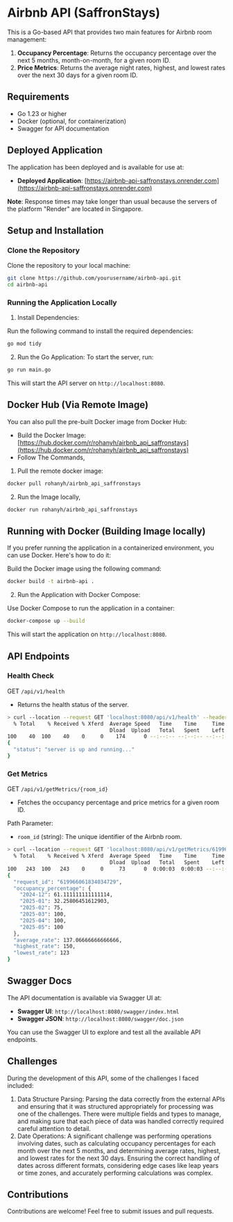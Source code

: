 # Airbnb API (SaffronStays)

This is a Go-based API that provides two main features for Airbnb room management:

1. **Occupancy Percentage**: Returns the occupancy percentage over the next 5 months, month-on-month, for a given room ID.
2. **Price Metrics**: Returns the average night rates, highest, and lowest rates over the next 30 days for a given room ID.

## Requirements

- Go 1.23 or higher
- Docker (optional, for containerization)
- Swagger for API documentation

## Deployed Application

The application has been deployed and is available for use at:

- **Deployed Application**: [https://airbnb-api-saffronstays.onrender.com](https://airbnb-api-saffronstays.onrender.com)

**Note**: Response times may take longer than usual because the servers of the platform "Render" are located in Singapore.

## Setup and Installation

### Clone the Repository

Clone the repository to your local machine:

```bash
git clone https://github.com/yourusername/airbnb-api.git
cd airbnb-api
```
### Running the Application Locally
1. Install Dependencies:

Run the following command to install the required dependencies:

```bash
go mod tidy
```

2. Run the Go Application:
To start the server, run:

```bash
go run main.go
```

This will start the API server on `http://localhost:8080`.

## Docker Hub (Via Remote Image)
You can also pull the pre-built Docker image from Docker Hub:
- Build the Docker Image: [https://hub.docker.com/r/rohanyh/airbnb_api_saffronstays](https://hub.docker.com/r/rohanyh/airbnb_api_saffronstays)
- Follow The Commands,
1. Pull the remote docker image:
```bash
docker pull rohanyh/airbnb_api_saffronstays
```
2. Run the Image locally,
```bash
docker run rohanyh/airbnb_api_saffronstays
```

## Running with Docker (Building Image locally)
If you prefer running the application in a containerized environment, you can use Docker. Here's how to do it:

Build the Docker image using the following command:

```bash
docker build -t airbnb-api .
```
2. Run the Application with Docker Compose:

Use Docker Compose to run the application in a container:

```bash
docker-compose up --build
```
This will start the application on `http://localhost:8080`.

## API Endpoints
### Health Check
GET `/api/v1/health`

- Returns the health status of the server.
```bash
> curl --location --request GET 'localhost:8080/api/v1/health' --header 'Content-Type: application/json' | jq
  % Total    % Received % Xferd  Average Speed   Time    Time     Time  Current
                                 Dload  Upload   Total   Spent    Left  Speed
100    40  100    40    0     0    174      0 --:--:-- --:--:-- --:--:--   175
{
  "status": "server is up and running..."
}
```

### Get Metrics
GET `/api/v1/getMetrics/{room_id}`

- Fetches the occupancy percentage and price metrics for a given room ID.

Path Parameter:

- `room_id` (string): The unique identifier of the Airbnb room.

```bash
> curl --location --request GET 'localhost:8080/api/v1/getMetrics/619966061834034729' --header 'Content-Type: application/json' | jq
  % Total    % Received % Xferd  Average Speed   Time    Time     Time  Current
                                 Dload  Upload   Total   Spent    Left  Speed
100   243  100   243    0     0     73      0  0:00:03  0:00:03 --:--:--    73
{
  "request_id": "619966061834034729",
  "occupancy_percentage": {
    "2024-12": 61.111111111111114,
    "2025-01": 32.25806451612903,
    "2025-02": 75,
    "2025-03": 100,
    "2025-04": 100,
    "2025-05": 100
  },
  "average_rate": 137.06666666666666,
  "highest_rate": 150,
  "lowest_rate": 123
}
```

## Swagger Docs

The API documentation is available via Swagger UI at:

- **Swagger UI**: `http://localhost:8080/swagger/index.html`
- **Swagger JSON**: `http://localhost:8080/swagger/doc.json`

You can use the Swagger UI to explore and test all the available API endpoints.

## Challenges
During the development of this API, some of the challenges I faced included:

1. Data Structure Parsing: Parsing the data correctly from the external APIs and ensuring that it was structured appropriately for processing was one of the challenges. There were multiple fields and types to manage, and making sure that each piece of data was handled correctly required careful attention to detail.
2. Date Operations: A significant challenge was performing operations involving dates, such as calculating occupancy percentages for each month over the next 5 months, and determining average rates, highest, and lowest rates for the next 30 days. Ensuring the correct handling of dates across different formats, considering edge cases like leap years or time zones, and accurately performing calculations was complex.

## Contributions
Contributions are welcome! Feel free to submit issues and pull requests.
